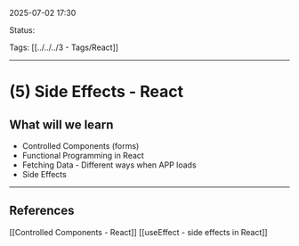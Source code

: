 
2025-07-02 17:30

Status:

Tags: [[../../../3 - Tags/React]]

---
# (5) Side Effects - React

## What will we learn

- Controlled Components (forms)
- Functional Programming in React
- Fetching Data - Different ways when  APP loads
- Side Effects


---
## References
[[Controlled Components - React]]
[[useEffect - side effects in React]]